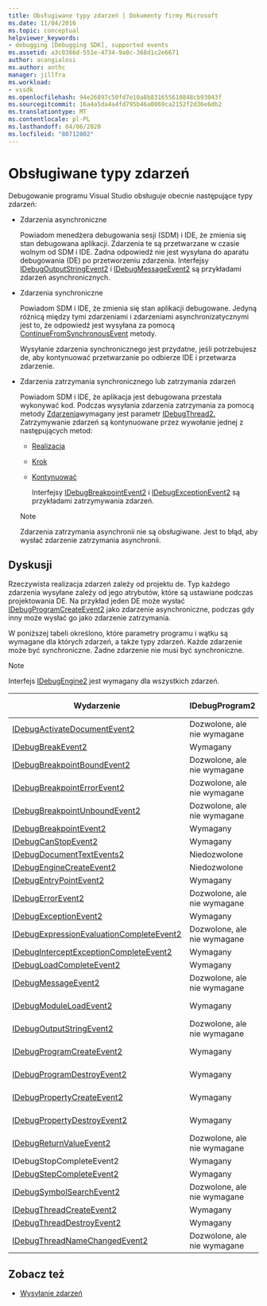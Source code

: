 ```yaml
---
title: Obsługiwane typy zdarzeń | Dokumenty firmy Microsoft
ms.date: 11/04/2016
ms.topic: conceptual
helpviewer_keywords:
- debugging [Debugging SDK], supported events
ms.assetid: a3c0386d-551e-4734-9a0c-368d1c2e6671
author: acangialosi
ms.author: anthc
manager: jillfra
ms.workload:
- vssdk
ms.openlocfilehash: 94e26897c50fd7e10a8b831655610848cb93043f
ms.sourcegitcommit: 16a4a5da4a4fd795b46a0869ca2152f2d36e6db2
ms.translationtype: MT
ms.contentlocale: pl-PL
ms.lasthandoff: 04/06/2020
ms.locfileid: "80712802"
---
```

# <a name="supported-event-types"></a>Obsługiwane typy zdarzeń
Debugowanie programu Visual Studio obsługuje obecnie następujące typy zdarzeń:

- Zdarzenia asynchroniczne

   Powiadom menedżera debugowania sesji (SDM) i IDE, że zmienia się stan debugowana aplikacji. Zdarzenia te są przetwarzane w czasie wolnym od SDM i IDE. Żadna odpowiedź nie jest wysyłana do aparatu debugowania (DE) po przetworzeniu zdarzenia. Interfejsy [IDebugOutputStringEvent2](../../extensibility/debugger/reference/idebugoutputstringevent2.md) i [IDebugMessageEvent2](../../extensibility/debugger/reference/idebugmessageevent2.md) są przykładami zdarzeń asynchronicznych.

- Zdarzenia synchroniczne

   Powiadom SDM i IDE, że zmienia się stan aplikacji debugowane. Jedyną różnicą między tymi zdarzeniami i zdarzeniami asynchronizatycznymi jest to, że odpowiedź jest wysyłana za pomocą [ContinueFromSynchronousEvent](../../extensibility/debugger/reference/idebugengine2-continuefromsynchronousevent.md) metody.

   Wysyłanie zdarzenia synchronicznego jest przydatne, jeśli potrzebujesz de, aby kontynuować przetwarzanie po odbierze IDE i przetwarza zdarzenie.

- Zdarzenia zatrzymania synchronicznego lub zatrzymania zdarzeń

   Powiadom SDM i IDE, że aplikacja jest debugowana przestała wykonywać kod. Podczas wysyłania zdarzenia zatrzymania za pomocą metody [Zdarzenia](../../extensibility/debugger/reference/idebugeventcallback2-event.md)wymagany jest parametr [IDebugThread2.](../../extensibility/debugger/reference/idebugthread2.md) Zatrzymywanie zdarzeń są kontynuowane przez wywołanie jednej z następujących metod:

  - [Realizacja](../../extensibility/debugger/reference/idebugprogram2-execute.md)

  - [Krok](../../extensibility/debugger/reference/idebugprogram2-step.md)

  - [Kontynuować](../../extensibility/debugger/reference/idebugprogram2-continue.md)

    Interfejsy [IDebugBreakpointEvent2](../../extensibility/debugger/reference/idebugbreakpointevent2.md) i [IDebugExceptionEvent2](../../extensibility/debugger/reference/idebugexceptionevent2.md) są przykładami zatrzymywania zdarzeń.

  > [!NOTE]
  > Zdarzenia zatrzymania asynchronii nie są obsługiwane. Jest to błąd, aby wysłać zdarzenie zatrzymania asynchronii.

## <a name="discussion"></a>Dyskusji
 Rzeczywista realizacja zdarzeń zależy od projektu de. Typ każdego zdarzenia wysyłane zależy od jego atrybutów, które są ustawiane podczas projektowania DE. Na przykład jeden DE może wysłać [IDebugProgramCreateEvent2](../../extensibility/debugger/reference/idebugprogramcreateevent2.md) jako zdarzenie asynchroniczne, podczas gdy inny może wysłać go jako zdarzenie zatrzymania.

 W poniższej tabeli określono, które parametry programu i wątku są wymagane dla których zdarzeń, a także typy zdarzeń. Każde zdarzenie może być synchroniczne. Żadne zdarzenie nie musi być synchroniczne.

> [!NOTE]
> Interfejs [IDebugEngine2](../../extensibility/debugger/reference/idebugengine2.md) jest wymagany dla wszystkich zdarzeń.

|Wydarzenie|IDebugProgram2|IDebugThread2|Zatrzymywanie zdarzeń|
|-----------|--------------------|-------------------|---------------------|
|[IDebugActivateDocumentEvent2](../../extensibility/debugger/reference/idebugactivatedocumentevent2.md)|Dozwolone, ale nie wymagane|Dozwolone, ale nie wymagane|Nie|
|[IDebugBreakEvent2](../../extensibility/debugger/reference/idebugbreakevent2.md)|Wymagany|Wymagany|Tak|
|[IDebugBreakpointBoundEvent2](../../extensibility/debugger/reference/idebugbreakpointboundevent2.md)|Dozwolone, ale nie wymagane|Dozwolone, ale nie wymagane|Nie|
|[IDebugBreakpointErrorEvent2](../../extensibility/debugger/reference/idebugbreakpointerrorevent2.md)|Dozwolone, ale nie wymagane|Dozwolone, ale nie wymagane|Nie|
|[IDebugBreakpointUnboundEvent2](../../extensibility/debugger/reference/idebugbreakpointunboundevent2.md)|Dozwolone, ale nie wymagane|Dozwolone, ale nie wymagane|Nie|
|[IDebugBreakpointEvent2](../../extensibility/debugger/reference/idebugbreakpointevent2.md)|Wymagany|Wymagany|Tak|
|[IDebugCanStopEvent2](../../extensibility/debugger/reference/idebugcanstopevent2.md)|Wymagany|Wymagany|Nie|
|[IDebugDocumentTextEvents2](../../extensibility/debugger/reference/idebugdocumenttextevents2.md)|Niedozwolone|Niedozwolone|Nie|
|[IDebugEngineCreateEvent2](../../extensibility/debugger/reference/idebugenginecreateevent2.md)|Niedozwolone|Niedozwolone|Nie|
|[IDebugEntryPointEvent2](../../extensibility/debugger/reference/idebugentrypointevent2.md)|Wymagany|Wymagany|Tak|
|[IDebugErrorEvent2](../../extensibility/debugger/reference/idebugerrorevent2.md)|Dozwolone, ale nie wymagane|Dozwolone, ale nie wymagane|Można|
|[IDebugExceptionEvent2](../../extensibility/debugger/reference/idebugexceptionevent2.md)|Wymagany|Wymagany|Tak|
|[IDebugExpressionEvaluationCompleteEvent2](../../extensibility/debugger/reference/idebugexpressionevaluationcompleteevent2.md)|Dozwolone, ale nie wymagane|Dozwolone, ale nie wymagane|Można|
|[IDebugInterceptExceptionCompleteEvent2](../../extensibility/debugger/reference/idebuginterceptexceptioncompleteevent2.md)|Wymagany|Wymagany|Tak|
|[IDebugLoadCompleteEvent2](../../extensibility/debugger/reference/idebugloadcompleteevent2.md)|Wymagany|Wymagany|Tak|
|[IDebugMessageEvent2](../../extensibility/debugger/reference/idebugmessageevent2.md)|Dozwolone, ale nie wymagane|Dozwolone, ale nie wymagane|Można|
|[IDebugModuleLoadEvent2](../../extensibility/debugger/reference/idebugmoduleloadevent2.md)|Wymagany|Dozwolone, ale nie wymagane|Nie|
|[IDebugOutputStringEvent2](../../extensibility/debugger/reference/idebugoutputstringevent2.md)|Dozwolone, ale nie wymagane|Dozwolone, ale nie wymagane|Nie|
|[IDebugProgramCreateEvent2](../../extensibility/debugger/reference/idebugprogramcreateevent2.md)|Wymagany|Dozwolone, ale nie wymagane|Nie|
|[IDebugProgramDestroyEvent2](../../extensibility/debugger/reference/idebugprogramdestroyevent2.md)|Wymagany|Dozwolone, ale nie wymagane|Nie|
|[IDebugPropertyCreateEvent2](../../extensibility/debugger/reference/idebugpropertycreateevent2.md)|Wymagany|Dozwolone, ale nie wymagane|Nie|
|[IDebugPropertyDestroyEvent2](../../extensibility/debugger/reference/idebugpropertydestroyevent2.md)|Wymagany|Dozwolone, ale nie wymagane|Nie|
|[IDebugReturnValueEvent2](../../extensibility/debugger/reference/idebugreturnvalueevent2.md)|Dozwolone, ale nie wymagane|Dozwolone, ale nie wymagane|Nie|
|IDebugStopCompleteEvent2|Wymagany|Wymagany|Tak|
|[IDebugStepCompleteEvent2](../../extensibility/debugger/reference/idebugstepcompleteevent2.md)|Wymagany|Wymagany|Tak|
|[IDebugSymbolSearchEvent2](../../extensibility/debugger/reference/idebugsymbolsearchevent2.md)|Dozwolone, ale nie wymagane|Dozwolone, ale nie wymagane|Nie|
|[IDebugThreadCreateEvent2](../../extensibility/debugger/reference/idebugthreadcreateevent2.md)|Wymagany|Wymagany|Nie|
|[IDebugThreadDestroyEvent2](../../extensibility/debugger/reference/idebugthreaddestroyevent2.md)|Wymagany|Wymagany|Nie|
|[IDebugThreadNameChangedEvent2](../../extensibility/debugger/reference/idebugthreadnamechangedevent2.md)|Dozwolone, ale nie wymagane|Dozwolone, ale nie wymagane|Nie|

## <a name="see-also"></a>Zobacz też
- [Wysyłanie zdarzeń](../../extensibility/debugger/sending-events.md)
